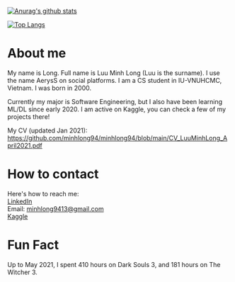 [![Anurag's github stats](https://github-readme-stats.vercel.app/api?username=minhlong94&count_private=true)](https://github.com/anuraghazra/github-readme-stats)

[![Top Langs](https://github-readme-stats.vercel.app/api/top-langs/?username=minhlong94&layout=compact&exclude_repo=machine-learning,fastpageblog)](https://github.com/anuraghazra/github-readme-stats)
# About me
My name is Long. Full name is Luu Minh Long (Luu is the surname). I use the name AerysS on social platforms. I am a CS student in IU-VNUHCMC, Vietnam. I was born in 2000.

Currently my major is Software Engineering, but I also have been learning ML/DL since early 2020. I am active on Kaggle, you can check a few of my projects there!

My CV (updated Jan 2021): https://github.com/minhlong94/minhlong94/blob/main/CV_LuuMinhLong_April2021.pdf

# How to contact
Here's how to reach me:  
[LinkedIn](https://www.linkedin.com/in/minh-long-luu/)  
Email: <minhlong9413@gmail.com>  
[Kaggle](https://www.kaggle.com/aeryss)  

# Fun Fact
Up to May 2021, I spent 410 hours on Dark Souls 3, and 181 hours on The Witcher 3.
